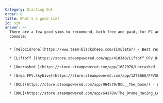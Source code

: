 ```yaml
---
Category: Starting Out
order: 8
title: What's a good sim?
id: sim
answer: >-
  There are a few good sims to recommend, both free and paid, for PC and
  console:


  * [Velocidrone](https://www.team-blacksheep.com/simulator) - Best realistic physics and most used (PC, $20)

  * [Liftoff ](https://store.steampowered.com/app/410340/Liftoff_FPV_Drone_Racing/)- Decent physics, supports Steam workshop and has decent graphics (PC and Console, $20)

  * [Uncrashed ](https://store.steampowered.com/app/1682970/Uncrashed__FPV_Drone_Simulator/)- Great graphics, ok physics (PC, $13)

  * [Orqa FPV.SkyDive](https://store.steampowered.com/app/1278060/FPVSkyDive__FPV_Drone_Racing__Freestyle_Simulator/) - Likely the best free sim out there, with decent graphics and physics for the price (PC, Free)

  * [DCL](https://store.steampowered.com/app/964570/DCL__The_Game/) - An "official" sim for the Drone Champions League ($30, PC and Console)
  
  * [DRL](https://store.steampowered.com/app/641780/The_Drone_Racing_League_Simulator/) - Official sim of the Drone Racing League, physics OK but can be adjusted. Tournaments almost daily and custom quads can be built (PC, $9)
---
```

